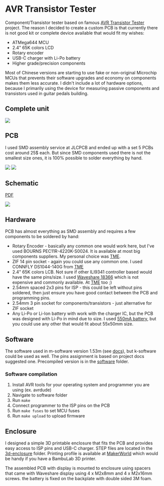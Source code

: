 # AVR Transistor Tester

Component/Transistor tester based on famous [AVR Transistor Tester](https://www.mikrocontroller.net/articles/AVR_Transistortester) project. The reason I decided to create a custom PCB is that currently there is not good kit or complete device available that would fit my wishes:

- ATMega644 MCU
- 2.4" 65K colors LCD
- Rotary encoder
- USB-C charger with Li-Po battery
- Higher grade/precision components

Most of Chinese versions are starting to use fake or non-original Microchip MCUs that prevents their software upgrades and economy on components makes them less accurate. I didn't include a lot of hardware options, because I primarily using the device for measuring passive components and transistors used in guitar pedals building.

## Complete unit

![](https://github.com/vitaliy-bobrov/avr-transistor-tester/blob/main/images/ttester-complete.jpg)

## PCB

I used SMD assembly service at JLCPCB and ended up with a set 5 PCBs cost around 25$ each. But since SMD components used there is not the smallest size ones, it is 100% possible to solder everything by hand.

![](https://github.com/vitaliy-bobrov/avr-transistor-tester/blob/main/images/ttester-pcb-components.jpg)
![](https://github.com/vitaliy-bobrov/avr-transistor-tester/blob/main/images/ttester-pcb-controls.jpg)

## Schematic

[PDF](https://github.com/vitaliy-bobrov/avr-transistor-tester/blob/main/schematic.pdf)

![](https://github.com/vitaliy-bobrov/avr-transistor-tester/blob/main/images/schematic.png)

## Hardware

PCB has almost everything as SMD assembly and requires a few components to be soldered by hand:

- Rotary Encoder - basically any common one would work here, but I've used BOURNS PEC11R-4220K-S0024. It is available at most big components suppliers. My personal choice was [TME](https://www.tme.eu/pl/details/pec11r-4220k-s0024/enkodery-inkrementalne/bourns/).
- ZIF 14 pin socket - again you could use any common one. I used CONNFLY DS1044-140G from [TME](https://www.tme.eu/pl/details/ds1044-140g/podstawki-testowe/connfly/)
- 2.4" 65K colors LCB. Not sure if other ILI9341 controller based would have the same pins/size. I used [Waveshare 18366](https://www.waveshare.com/2.4inch-lcd-module.htm) which is not expensive and commonly available. At [TME](https://www.tme.eu/pl/details/wsh-18366/wyswietlacze-lcd-graficzne/waveshare/18366/) too ;)
- 2.54mm spaced 2x3 pins for ISP - this could be left without pins soldered, then just ensure you have good contact between the PCB and programming pins.
- 2.54mm 3 pin socket for components/transistors - just alternative for ZIF socket
- Any Li-Po or Li-Ion battery with work with the charger IC, but the PCB was designed with Li-Po in mind due to size. I used [550mA battery](https://www.tme.eu/pl/details/aky-lp503040/akumulatory/akyga-battery/aky0185/), but you could use any other that would fit about 55x50mm size.

## Software

The software used in m-software version 1.53m (see [docs](https://github.com/madires/Transistortester-Warehouse/tree/master/Documentation)), but k-software could be used as well. The pins assignment is based on project docs suggested one. Precompiled version is in the [software](https://github.com/vitaliy-bobrov/avr-transistor-tester/blob/main/software/) folder.

### Software compilation

1. Install AVR tools for your operating system and programmer you are using (ex. avrdude)
2. Navigate to software folder
3. Run `make`
4. Connect programmer to the ISP pins on the PCB
5. Run `make fuses` to set MCU fuses
6. Run `make upload` to upload firmware

## Enclosure

I designed a simple 3D printable enclosure that fits the PCB and provides easy access to ISP pins and USB-C charger. STEP files are located in the [3d-enclosure](https://github.com/vitaliy-bobrov/avr-transistor-tester/blob/main/3d-enclosure/) folder. Printing profile is available at [MakerWorld](https://makerworld.com/en/models/883799#profileId-838469) which would be handy if you have a BambuLab 3D printer.

The assembled PCB with display is mounted to enclosure using spacers that came with Waveshare display using 4 x M2x8mm and 4 x M2x16mm screws. the battery is fixed on the backplate with double sided 3M foam.
